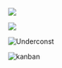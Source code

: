 ![](https://komarev.com/ghpvc/?username=nikolaev-i&color=red&label=stalkers&style=for-the-badge)

![](https://hit.yhype.me/github/profile?user_id=11695111)


![Underconst](https://user-images.githubusercontent.com/11695111/224534176-c40bb3a6-a856-4f69-99df-fcfd2b69c5a0.png)



![kanban](https://user-images.githubusercontent.com/11695111/224547763-e9e86df9-1112-454b-9056-04e2026b5782.png)
